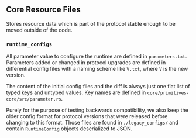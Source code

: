 ## Core Resource Files

Stores resource data which is part of the protocol stable enough to be moved outside of the code.

### `runtime_configs`

All parameter value to configure the runtime are defined in `parameters.txt`.
Parameters added or changed in protocol upgrades are defined in differential
config files with a naming scheme like `V.txt`, where `V` is the new version.

The content of the initial config files and the diff is always just one flat
list of typed keys and untyped values. Key names are defined in
`core/primitives-core/src/parameter.rs`.

Purely for the purpose of testing backwards compatibility, we also keep the
older config format for protocol versions that were released before changing to
this format. Those files are found in `./legacy_configs/` and contain
`RuntimeConfig` objects deserialized to JSON. 

